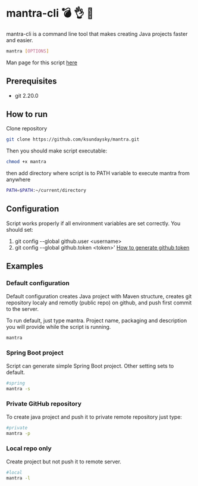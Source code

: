# mantra-cli 💣 👌 👊

mantra-cli is a command line tool that makes creating Java projects faster and easier.

```sh
mantra [OPTIONS]
```

Man page for this script [here](https://ksundaysky.github.io/mantra-page)

## Prerequisites

* git 2.20.0

## How to run

Clone repository 
```sh
git clone https://github.com/ksundaysky/mantra.git
```
Then you should make script executable:
```sh
chmod +x mantra
```
then add directory where script is to PATH variable to execute mantra from anywhere

```sh
PATH=$PATH:~/current/directory
```

## Configuration

Script works properly if all environment variables are set correctly. 
You should set:

1. git config --global github.user \<username>
2. git config --global github.token \<token>' [How to generate github token](https://help.github.com/en/articles/creating-a-personal-access-token-for-the-command-line)

## Examples

### Default configuration
Default configuration creates Java project with Maven structure, creates git repository localy and remotly (public repo) on github, and push first commit to the server.

To run default, just type mantra. Project name, packaging and description you will provide while the script is running.

```sh
mantra
```

### Spring Boot project
Script can generate simple Spring Boot project. Other setting sets to default.

```sh
#spring
mantra -s
```

### Private GitHub repository
To create java project and push it to private remote repository just type:

```sh
#private
mantra -p 
```

### Local repo only
Create project but not push it to remote server.

```sh
#local
mantra -l 
```



